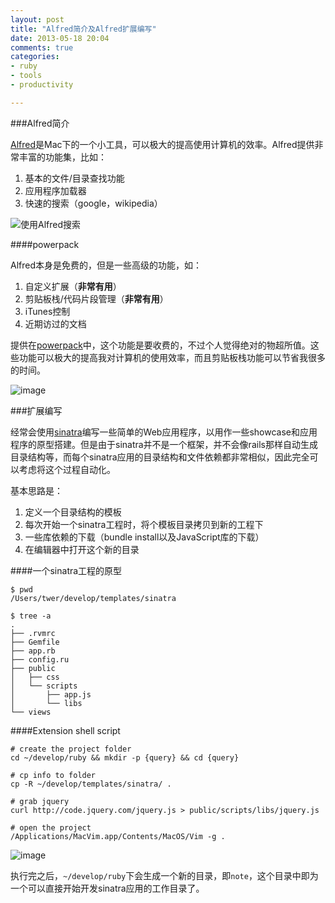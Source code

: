 ```yaml
---
layout: post
title: "Alfred简介及Alfred扩展编写"
date: 2013-05-18 20:04
comments: true
categories: 
- ruby
- tools
- productivity

---
```


###Alfred简介

[Alfred](http://www.alfredapp.com/)是Mac下的一个小工具，可以极大的提高使用计算机的效率。Alfred提供非常丰富的功能集，比如：

1.	基本的文件/目录查找功能
2.	应用程序加载器
3.	快速的搜索（google，wikipedia）

![使用Alfred搜索](http://abruzzi.github.com/images/2013/05/alfred-find.png)

####powerpack

Alfred本身是免费的，但是一些高级的功能，如：

1.	自定义扩展（**非常有用**）
2.	剪贴板栈/代码片段管理（**非常有用**）
3.	iTunes控制
4.	近期访过的文档

提供在[powerpack](http://www.alfredapp.com/powerpack/)中，这个功能是要收费的，不过个人觉得绝对的物超所值。这些功能可以极大的提高我对计算机的使用效率，而且剪贴板栈功能可以节省我很多的时间。

![image](http://abruzzi.github.com/images/2013/05/alfred-clipboard.png)

###扩展编写

经常会使用[sinatra](http://www.sinatrarb.com/)编写一些简单的Web应用程序，以用作一些showcase和应用程序的原型搭建。但是由于sinatra并不是一个框架，并不会像rails那样自动生成目录结构等，而每个sinatra应用的目录结构和文件依赖都非常相似，因此完全可以考虑将这个过程自动化。

基本思路是：

1.	定义一个目录结构的模板
2.	每次开始一个sinatra工程时，将个模板目录拷贝到新的工程下
3.	一些库依赖的下载（bundle install以及JavaScript库的下载）
4.	在编辑器中打开这个新的目录

####一个sinatra工程的原型

```
$ pwd
/Users/twer/develop/templates/sinatra

$ tree -a
.
├── .rvmrc
├── Gemfile
├── app.rb
├── config.ru
├── public
│   ├── css
│   └── scripts
│       ├── app.js
│       └── libs
└── views
```

####Extension shell script

```
# create the project folder
cd ~/develop/ruby && mkdir -p {query} && cd {query}

# cp info to folder
cp -R ~/develop/templates/sinatra/ .

# grab jquery
curl http://code.jquery.com/jquery.js > public/scripts/libs/jquery.js

# open the project
/Applications/MacVim.app/Contents/MacOS/Vim -g .
```

![image](http://abruzzi.github.com/images/2013/05/sinatra-ext-result.png)

执行完之后，`~/develop/ruby`下会生成一个新的目录，即`note`，这个目录中即为一个可以直接开始开发sinatra应用的工作目录了。